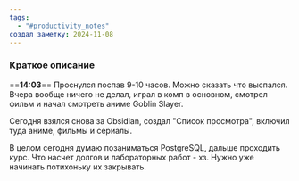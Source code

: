 ```yaml
---
tags:
  - "#productivity_notes"
создал заметку: 2024-11-08
---
```

### Краткое описание
==**14:03**==
Проснулся поспав 9-10 часов. Можно сказать что выспался.
Вчера вообще ничего не делал, играл в комп в основном, смотрел фильм и начал смотреть аниме Goblin Slayer.

Сегодня взялся снова за Obsidian, создал "Список просмотра", включил туда аниме, фильмы и сериалы.

В целом сегодня думаю позаниматься PostgreSQL, дальше проходить курс.
Что насчет долгов и лабораторных работ - хз. Нужно уже начинать потихоньку их закрывать.
